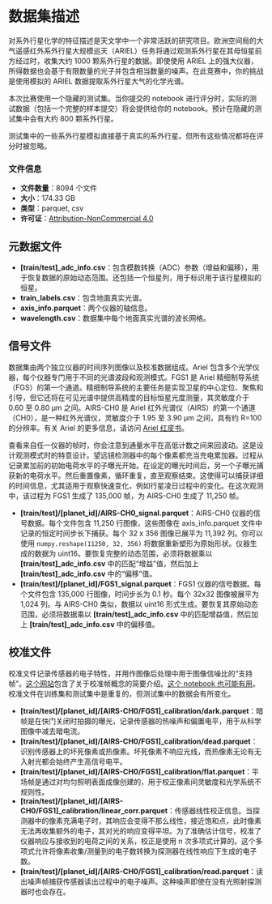 # 数据集描述

对系外行星化学的特征描述是天文学中一个非常活跃的研究项目。欧洲空间局的大气遥感红外系外行星大规模巡天（ARIEL）任务将通过观测系外行星在其母恒星前方经过时，收集大约 1000 颗系外行星的数据。即使使用 ARIEL 上的强大仪器，所得数据也会基于有限数量的光子并包含相当数量的噪声。在此竞赛中，你的挑战是使用模拟的 ARIEL 数据提取系外行星大气的化学光谱。

本次比赛使用一个隐藏的测试集。当你提交的 notebook 进行评分时，实际的测试数据（包括一个完整的样本提交）将会提供给你的 notebook。预计在隐藏的测试集中会有大约 800 颗系外行星。

测试集中的一些系外行星模拟直接基于真实的系外行星。但所有这些情况都将在评分时被忽略。

### 文件信息

- **文件数量**：8094 个文件
- **大小**：174.33 GB
- **类型**：parquet, csv
- **许可证**：[Attribution-NonCommercial 4.0](https://creativecommons.org/licenses/by-nc/4.0/)

## 元数据文件

- **[train/test]\_adc_info.csv**：包含模数转换（ADC）参数（增益和偏移），用于恢复数据的原始动态范围。还包括一个恒星列，用于标识用于该行星模拟的恒星。
- **train_labels.csv**：包含地面真实光谱。
- **axis_info.parquet**：两个仪器的轴信息。
- **wavelength.csv**：数据集中每个地面真实光谱的波长网格。

## 信号文件

数据集由两个独立仪器的时间序列图像以及校准数据组成。Ariel 包含多个光学仪器，每个仪器专门用于不同的光谱波段和观测模式。FGS1 是 Ariel 精细制导系统（FGS）的第一个通道。精细制导系统的主要任务是实现卫星的中心定位、聚焦和引导，但它还将在可见光谱中提供高精度的目标恒星光度测量，其灵敏度介于 0.60 至 0.80 μm 之间。AIRS-CH0 是 Ariel 红外光谱仪（AIRS）的第一个通道（CH0），是一种红外光谱仪，灵敏度介于 1.95 至 3.90 μm 之间，具有约 R=100 的分辨率。有关 Ariel 的更多信息，请访问 [Ariel 红皮书](https://sci.esa.int/web/ariel/-/ariel-definition-study-report-red-book)。

查看来自任一仪器的帧时，你会注意到通量水平在高低计数之间来回波动。这是设计观测模式时的特意设计。望远镜检测器中的每个像素都充当充电累加器。过程从记录累加前的初始电荷水平的子曝光开始。在设定的曝光时间后，另一个子曝光捕获新的电荷水平。然后重置像素，循环重复，直至观察结束。这使得可以捕获详细的时间信息，尤其适用于观察快速变化，例如行星凌日过程中的变化。在这次观测中，该过程为 FGS1 生成了 135,000 帧，为 AIRS-CH0 生成了 11,250 帧。

- **[train/test]/[planet_id]/AIRS-CH0_signal.parquet**：AIRS-CH0 仪器的信号数据。每个文件包含 11,250 行图像，这些图像在 axis_info.parquet 文件中记录的恒定时间步长下捕获。每个 32 x 356 图像已展平为 11,392 列。你可以使用 `numpy.reshape(11250, 32, 356)` 将数据重新塑形为原始形状。仪器生成的数据为 uint16。要恢复完整的动态范围，必须将数据乘以 **[train/test]\_adc_info.csv** 中的匹配“增益”值，然后加上 **[train/test]\_adc_info.csv** 中的“偏移”值。
- **[train/test]/[planet_id]/FGS1_signal.parquet**：FGS1 仪器的信号数据。每个文件包含 135,000 行图像，时间步长为 0.1 秒。每个 32x32 图像被展平为 1,024 列。与 AIRS-CH0 类似，数据以 uint16 形式生成。要恢复其原始动态范围，必须将数据乘以 **[train/test]\_adc_info.csv** 中的匹配增益值，然后加上 **[train/test]\_adc_info.csv** 中的偏移值。

## 校准文件

校准文件记录传感器的电子特性，并用作图像后处理中用于图像信噪比的“支持帧”。[这个网站](https://practicalastrophotography.com/a-brief-guide-to-calibration-frames/)包含了关于校准帧概念的简要介绍。[这个 notebook 也可能有用](https://www.kaggle.com/code/gordonyip/calibrating-and-time-binning-astronomical-data)。校准文件在训练集和测试集中是重复的，但测试集中的数据会有所变化。

- **[train/test]/[planet_id]/[AIRS-CH0/FGS1]\_calibration/dark.parquet**：暗帧是在快门关闭时拍摄的曝光，记录传感器的热噪声和偏置电平，用于从科学图像中减去暗电流。
- **[train/test]/[planet_id]/[AIRS-CH0/FGS1]\_calibration/dead.parquet**：识别传感器上的坏死像素或热像素。坏死像素不响应光线，而热像素无论有无入射光都会始终产生高信号电平。
- **[train/test]/[planet_id]/[AIRS-CH0/FGS1]\_calibration/flat.parquet**：平场帧是通过对均匀照明表面成像创建的，用于校正像素间灵敏度和光学系统不规则性。
- **[train/test]/[planet_id]/[AIRS-CH0/FGS1]\_calibration/linear_corr.parquet**：传感器线性校正信息。当探测器中的像素充满电子时，其响应会变得不那么线性，接近饱和点，此时像素无法再收集额外的电子，其对光的响应变得平坦。为了准确估计信号，校准了仪器响应与接收到的电荷之间的关系，校正是使用 n 次多项式计算的。这个多项式允许将像素收集/测量到的电子数转换为探测器在线性响应下生成的电子数。
- **[train/test]/[planet_id]/[AIRS-CH0/FGS1]\_calibration/read.parquet**：读出噪声帧捕获传感器读出过程中的电子噪声。这种噪声即使在没有光照射探测器时也会存在。
